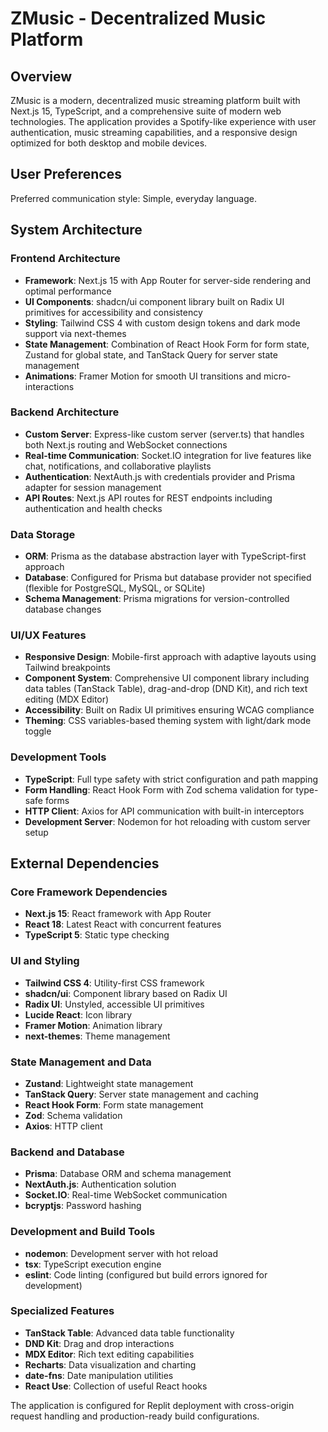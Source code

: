 # ZMusic - Decentralized Music Platform

## Overview

ZMusic is a modern, decentralized music streaming platform built with Next.js 15, TypeScript, and a comprehensive suite of modern web technologies. The application provides a Spotify-like experience with user authentication, music streaming capabilities, and a responsive design optimized for both desktop and mobile devices.

## User Preferences

Preferred communication style: Simple, everyday language.

## System Architecture

### Frontend Architecture
- **Framework**: Next.js 15 with App Router for server-side rendering and optimal performance
- **UI Components**: shadcn/ui component library built on Radix UI primitives for accessibility and consistency
- **Styling**: Tailwind CSS 4 with custom design tokens and dark mode support via next-themes
- **State Management**: Combination of React Hook Form for form state, Zustand for global state, and TanStack Query for server state management
- **Animations**: Framer Motion for smooth UI transitions and micro-interactions

### Backend Architecture
- **Custom Server**: Express-like custom server (server.ts) that handles both Next.js routing and WebSocket connections
- **Real-time Communication**: Socket.IO integration for live features like chat, notifications, and collaborative playlists
- **Authentication**: NextAuth.js with credentials provider and Prisma adapter for session management
- **API Routes**: Next.js API routes for REST endpoints including authentication and health checks

### Data Storage
- **ORM**: Prisma as the database abstraction layer with TypeScript-first approach
- **Database**: Configured for Prisma but database provider not specified (flexible for PostgreSQL, MySQL, or SQLite)
- **Schema Management**: Prisma migrations for version-controlled database changes

### UI/UX Features
- **Responsive Design**: Mobile-first approach with adaptive layouts using Tailwind breakpoints
- **Component System**: Comprehensive UI component library including data tables (TanStack Table), drag-and-drop (DND Kit), and rich text editing (MDX Editor)
- **Accessibility**: Built on Radix UI primitives ensuring WCAG compliance
- **Theming**: CSS variables-based theming system with light/dark mode toggle

### Development Tools
- **TypeScript**: Full type safety with strict configuration and path mapping
- **Form Handling**: React Hook Form with Zod schema validation for type-safe forms
- **HTTP Client**: Axios for API communication with built-in interceptors
- **Development Server**: Nodemon for hot reloading with custom server setup

## External Dependencies

### Core Framework Dependencies
- **Next.js 15**: React framework with App Router
- **React 18**: Latest React with concurrent features
- **TypeScript 5**: Static type checking

### UI and Styling
- **Tailwind CSS 4**: Utility-first CSS framework
- **shadcn/ui**: Component library based on Radix UI
- **Radix UI**: Unstyled, accessible UI primitives
- **Lucide React**: Icon library
- **Framer Motion**: Animation library
- **next-themes**: Theme management

### State Management and Data
- **Zustand**: Lightweight state management
- **TanStack Query**: Server state management and caching
- **React Hook Form**: Form state management
- **Zod**: Schema validation
- **Axios**: HTTP client

### Backend and Database
- **Prisma**: Database ORM and schema management
- **NextAuth.js**: Authentication solution
- **Socket.IO**: Real-time WebSocket communication
- **bcryptjs**: Password hashing

### Development and Build Tools
- **nodemon**: Development server with hot reload
- **tsx**: TypeScript execution engine
- **eslint**: Code linting (configured but build errors ignored for development)

### Specialized Features
- **TanStack Table**: Advanced data table functionality
- **DND Kit**: Drag and drop interactions
- **MDX Editor**: Rich text editing capabilities
- **Recharts**: Data visualization and charting
- **date-fns**: Date manipulation utilities
- **React Use**: Collection of useful React hooks

The application is configured for Replit deployment with cross-origin request handling and production-ready build configurations.